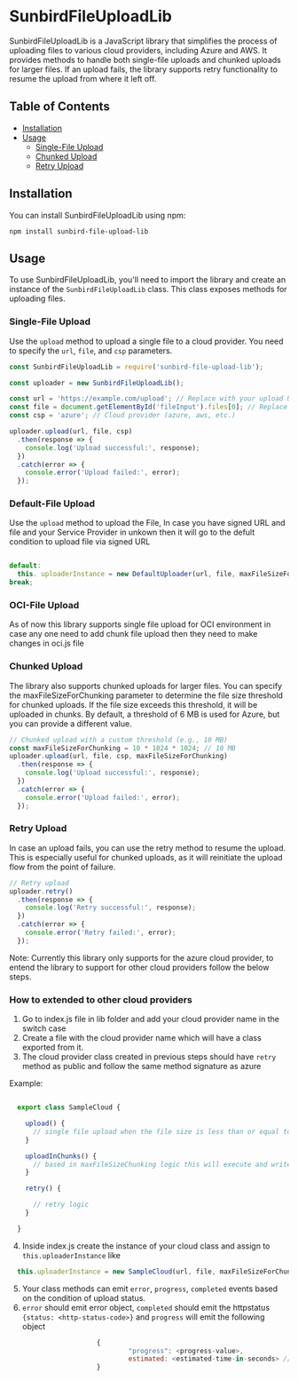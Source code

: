 # SunbirdFileUploadLib

SunbirdFileUploadLib is a JavaScript library that simplifies the process of uploading files to various cloud providers, including Azure and AWS. It provides methods to handle both single-file uploads and chunked uploads for larger files. If an upload fails, the library supports retry functionality to resume the upload from where it left off.

## Table of Contents

- [Installation](#installation)
- [Usage](#usage)
  - [Single-File Upload](#single-file-upload)
  - [Chunked Upload](#chunked-upload)
  - [Retry Upload](#retry-upload)
    
## Installation

You can install SunbirdFileUploadLib using npm:

`npm install sunbird-file-upload-lib`


## Usage

To use SunbirdFileUploadLib, you'll need to import the library and create an instance of the `SunbirdFileUploadLib` class. This class exposes methods for uploading files.

### Single-File Upload

Use the `upload` method to upload a single file to a cloud provider. You need to specify the `url`, `file`, and `csp` parameters.

```javascript
const SunbirdFileUploadLib = require('sunbird-file-upload-lib');

const uploader = new SunbirdFileUploadLib();

const url = 'https://example.com/upload'; // Replace with your upload URL
const file = document.getElementById('fileInput').files[0]; // Replace with your file input element
const csp = 'azure'; // Cloud provider (azure, aws, etc.)

uploader.upload(url, file, csp)
  .then(response => {
    console.log('Upload successful:', response);
  })
  .catch(error => {
    console.error('Upload failed:', error);
  });
```

### Default-File Upload

Use the `upload` method to upload the File, In case you have signed URL and file and your Service Provider in unkown then it will go to the defult condition to upload file via signed URL

```javascript

default:
  this. uploaderInstance = new DefaultUploader(url, file, maxFileSizeForChunking, this.emit);
break;

```

### OCI-File Upload

As of now this library supports single file upload for OCI environment in case any one need to add chunk file upload then they need to make changes in oci.js file

### Chunked Upload
The library also supports chunked uploads for larger files. You can specify the maxFileSizeForChunking parameter to determine the file size threshold for chunked uploads. If the file size exceeds this threshold, it will be uploaded in chunks. By default, a threshold of 6 MB is used for Azure, but you can provide a different value.

```javascript
// Chunked upload with a custom threshold (e.g., 10 MB)
const maxFileSizeForChunking = 10 * 1024 * 1024; // 10 MB
uploader.upload(url, file, csp, maxFileSizeForChunking)
  .then(response => {
    console.log('Upload successful:', response);
  })
  .catch(error => {
    console.error('Upload failed:', error);
  });
```
### Retry Upload
In case an upload fails, you can use the retry method to resume the upload. This is especially useful for chunked uploads, as it will reinitiate the upload flow from the point of failure.

```javascript
// Retry upload
uploader.retry()
  .then(response => {
    console.log('Retry successful:', response);
  })
  .catch(error => {
    console.error('Retry failed:', error);
  });
```

Note: Currently this library only supports for the azure cloud provider, to entend the library to support for other cloud providers follow the below steps.

### How to extended to other cloud providers


1. Go to index.js file in lib folder and add your cloud provider name in the switch case
2. Create a file with the cloud provider name which will have a class exported from it.
3. The cloud provider class created in previous steps should have `retry` method as public and follow the same method signature as azure

Example: 

```javascript

  export class SampleCloud {

    upload() {
      // single file upload when the file size is less than or equal to maxFileSizeChunking
    }

    uploadInChunks() {
      // based in maxFileSizeChunking logic this will execute and write logic for same for your cloud provider
    }

    retry() {

      // retry logic
    }

  }

```
4. Inside  index.js create the instance of your cloud class and assign to `this.uploaderInstance` like

  ```javascript
    this.uploaderInstance = new SampleCloud(url, file, maxFileSizeForChunking, this.emit)

  ```
5. Your class methods can emit `error`, `progress`, `completed` events based on the condition of upload status.
6. `error` should emit error object, `completed` should emit the httpstatus `{status: <http-status-code>}` and `progress` will emit the following object
  ```javascript
                        {
                                "progress": <progress-value>,
                                estimated: <estimated-time-in-seconds> // this is optional
                        }
  ```
